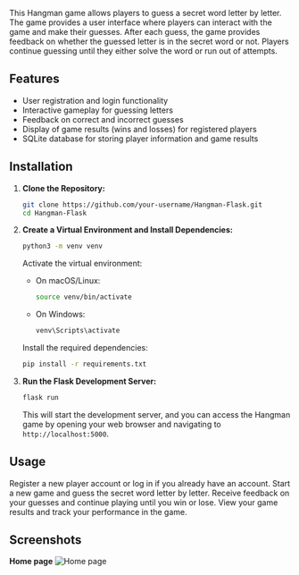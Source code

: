 This Hangman game allows players to guess a secret word letter by letter. 
The game provides a user interface where players can interact with the game and make their guesses. 
After each guess, the game provides feedback on whether the guessed letter is in the secret word or not. 
Players continue guessing until they either solve the word or run out of attempts.

## Features

- User registration and login functionality
- Interactive gameplay for guessing letters
- Feedback on correct and incorrect guesses
- Display of game results (wins and losses) for registered players
- SQLite database for storing player information and game results


## Installation

1. **Clone the Repository:**

    ```bash
    git clone https://github.com/your-username/Hangman-Flask.git
    cd Hangman-Flask
    ```

2. **Create a Virtual Environment and Install Dependencies:**

    ```bash
    python3 -m venv venv
    ```

    Activate the virtual environment:
    - On macOS/Linux:
      ```bash
      source venv/bin/activate
      ```
    - On Windows:
      ```bash
      venv\Scripts\activate
      ```

    Install the required dependencies:
    ```bash
    pip install -r requirements.txt
    ```

3. **Run the Flask Development Server:**

    ```bash
    flask run
    ```

   This will start the development server, and you can access the Hangman game by opening your web browser and navigating to `http://localhost:5000`.

## Usage
Register a new player account or log in if you already have an account.
Start a new game and guess the secret word letter by letter.
Receive feedback on your guesses and continue playing until you win or lose.
View your game results and track your performance in the game.

## Screenshots

**Home page**
![Home page](https://github.com/AndriusSab/Hangman_Flask/assets/124807066/37672ff3-0540-4016-9779-ac407b65c060)





